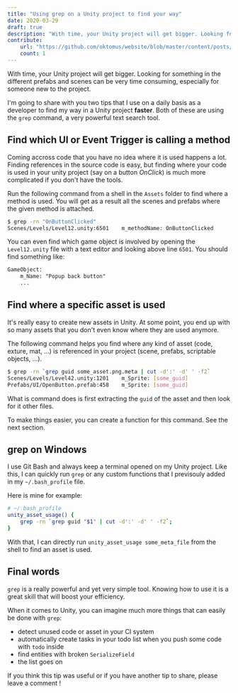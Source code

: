 ```yaml
---
title: "Using grep on a Unity project to find your way"
date: 2020-03-29
draft: true
description: "With time, your Unity project will get bigger. Looking for something in the different prefabs and scenes can be very time consuming, especially for someone new to the project. Using grep can help you find your way in a project much faster."
contribute:
    url: "https://github.com/oktomus/website/blob/master/content/posts/2020/grep-and-unity.md"
    count: 1
---
```


With time, your Unity project will get bigger. Looking for something in the different prefabs and scenes can be very time consuming, especially for someone new to the project.

I'm going to share with you two tips that I use on a daily basis as a developer to find my way in a Unity project **faster**. Both of these are using the `grep` command, a very powerful text search tool.

## Find which UI or Event Trigger is calling a method

Coming accross code that you have no idea where it is used happens a lot. Finding references in the source code is easy, but finding where your code is used in your unity project (say on a button *OnClick*) is much more complicated if you don't have the tools.

Run the following command from a shell in the `Assets` folder to find where a method is used. You will get as a result all the scenes and prefabs where the given method is attached.

```sh
$ grep -rn "OnButtonClicked"
Scenes/Levels/Level12.unity:6501    m_methodName: OnButtonClicked
```

You can even find which game object is involved by opening the `Level12.unity` file with a text editor and looking above line `6501`. You should find something like:

```txt
GameObject:
    m_Name: "Popup back button"
    ...
```

## Find where a specific asset is used

It's really easy to create new assets in Unity. At some point, you end up with so many assets that you don't even know where they are used anymore.

The following command helps you find where any kind of asset (code, exture, mat, ...) is referenced in your project (scene, prefabs, scriptable objects, ...).

```sh
$ grep -rn `grep guid some_asset.png.meta | cut -d':' -d' ' -f2`
Scenes/Levels/Level42.unity:1201    m_Sprite: [some_guid]
Prefabs/UI/OpenButton.prefab:458    m_Sprite: [some_guid]
```

What is command does is first extracting the `guid` of the asset and then look for it other files.

To make things easier, you can create a function for this command. See the next section.

## grep on Windows

I use Git Bash and always keep a terminal opened on my Unity project. Like this, I can quickly run `grep` or any custom functions that I previsouly added in my `~/.bash_profile` file.

Here is mine for example:

```sh
# ~/.bash_profile
unity_asset_usage() {
    grep -rn `grep guid "$1" | cut -d':' -d' ' -f2`;
}
```

With that, I can directly run `unity_asset_usage some_meta_file` from the shell to find an asset is used.

## Final words

`grep` is a really powerful and yet very simple tool. Knowing how to use it is a great skill that will boost your efficiency.

When it comes to Unity, you can imagine much more things that can easily be done with `grep`:
- detect unused code or asset in your CI system
- automatically create tasks in your todo list when you push some code with `todo` inside
- find entities with broken `SerializeField`
- the list goes on

If you think this tip was useful or if you have another tip to share, please leave a comment !
